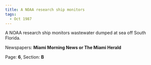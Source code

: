 ```yaml
---  
title: A NOAA research ship monitors  
tags:  
  - Oct 1987  
---  
```

  
A NOAA research ship monitors wastewater dumped at sea off South Florida.  
  
Newspapers: **Miami Morning News or The Miami Herald**  
  
Page: **6**, Section: **B** 
